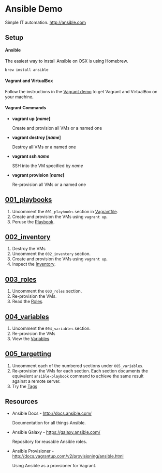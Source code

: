 # Ansible Demo

Simple IT automation. http://ansible.com

## Setup

#### Ansible

The easiest way to install Ansible on OSX is using Homebrew.

```bash
brew install ansible
```

#### Vagrant and VirtualBox

Follow the instructions in the [Vagrant demo](https://github.com/twg/vagrant_demo) to get Vagrant and VirtualBox on your machine.

#### Vagrant Commands

- **vagrant up [*name*]**

    Create and provision all VMs or a named one

- **vagrant destroy [*name*]**

    Destroy all VMs or a named one

- **vagrant ssh *name***

    SSH into the VM specified by *name*

- **vagrant provision [*name*]**

    Re-provision all VMs or a named one

## [001_playbooks](001_playbooks)

1. Uncomment the `001_playbooks` section in [Vagrantfile](Vagrantfile).
2. Create and provision the VMs using `vagrant up`.
3. Peruse the [Playbook](001_playbooks/playbook.yml).

## [002_inventory](002_inventory)

1. Destroy the VMs
2. Uncomment the `002_inventory` section.
3. Create and provision the VMs using `vagrant up`.
4. Inspect the [Inventory](002_inventory/development).

## [003_roles](003_roles)

1. Uncomment the `003_roles` section.
2. Re-provision the VMs.
3. Read the [Roles](003_roles/roles).

## [004_variables](004_variables)

1. Uncomment the `004_variables` section.
2. Re-provision the VMs
3. View the [Variables](004_variables/group_vars)

## [005_targetting](005_targetting)

1. Uncomment each of the numbered sections under `005_variables`.
2. Re-provision the VMs for each section.  Each section documents the equivalent `ansible-playbook` command to achieve the same result against a remote server.
3. Try the [Tags](005_targetting/app-servers.yml)

## Resources

- Ansible Docs - http://docs.ansible.com/

    Documentation for all things Ansible.

- Ansible Galaxy - https://galaxy.ansible.com/

    Repository for reusable Ansible roles.

- Ansible Provisioner - http://docs.vagrantup.com/v2/provisioning/ansible.html

    Using Ansible as a provsioner for Vagrant.
